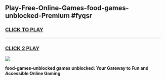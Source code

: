 
## Play-Free-Online-Games-food-games-unblocked-Premium #fyqsr
<h3>
<a href="https://premium.freeplayer.one?title=food-games-unblocked&ref=8M">CLICK TO PLAY</a></h3>
<hr>

<h3>
<a href="https://premium.freeplayer.one?title=food-games-unblocked&ref=8M">CLICK 2 PLAY</a>
  
</h3>

<a href="https://premium.freeplayer.one?title=food-games-unblocked&ref=8M"><img src="https://clearcache.store/games.png"></a>


**food-games-unblocked games unblocked: Your Gateway to Fun and Accessible Online Gaming**
